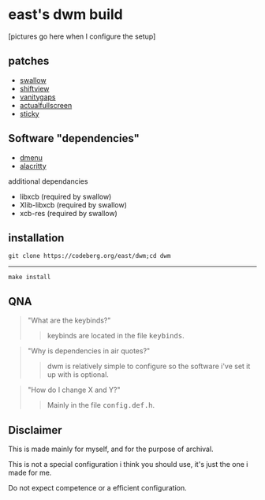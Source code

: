 east's dwm build
=================

[pictures go here when I configure the setup]


patches
-------
* [swallow](https://dwm.suckless.org/patches/swallow/)
* [shiftview](https://lists.suckless.org/dev/1104/7590.html/)
* [vanitygaps](https://dwm.suckless.org/patches/vanitygaps/)
* [actualfullscreen](https://dwm.suckless.org/patches/actualfullscreen/)
* [sticky](https://dwm.suckless.org/patches/sticky/)


Software "dependencies"
---------------------
* [dmenu](https://tools.suckless.org/dmenu/)
* [alacritty](https://github.com/alacritty/alacritty)


additional dependancies

* libxcb (required by swallow)
* Xlib-libxcb (required by swallow)
* xcb-res (required by swallow)

installation
------------


    git clone https://codeberg.org/east/dwm;cd dwm

 ------------------------------------------------

    make install



QNA
---
>"What are the keybinds?"
>>keybinds are located in the file <kbd>keybinds</kbd>.

>"Why is dependencies in air quotes?"
>>dwm is relatively simple to configure so the software i've set it up with is optional.

>"How do I change X and Y?"
>>Mainly in the file <kbd>config.def.h</kbd>.


Disclaimer
----------

This is made mainly for myself, and for the purpose of archival.

This is not a special configuration i think you should use, it's just the one i made for me.

Do not expect competence or a efficient configuration.
